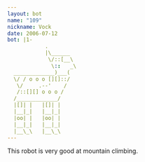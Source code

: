 ```yaml
---
layout: bot
name: "109"
nickname: Vock
date: 2006-07-12
bot: |1-
            .         
            |\______  
             \/::[__\ 
              \::   _\
  _____________)___(  
  \/ / o o o [][]::/  
   \/     .--'    /   
   /::[][] o o o /    
  /_____________/     
  |[]| |   |[]| |     
  |__|_|   |__|_|     
  |oo| |   |oo| |     
  |__|_|   |__|_|     
  |__\_\   |__\_\     
---
```

This robot is very good at mountain climbing.